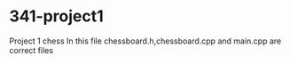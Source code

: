 # 341-project1
Project 1 chess In this file chessboard.h,chessboard.cpp and main.cpp are correct files
